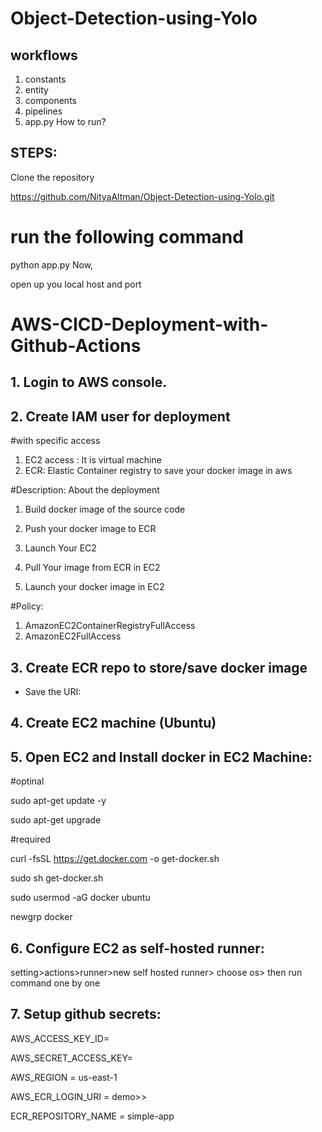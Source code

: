 # Object-Detection-using-Yolo

## workflows

1. constants
2. entity
3. components
4. pipelines
5. app.py
How to run?
## STEPS:
Clone the repository

https://github.com/NityaAltman/Object-Detection-using-Yolo.git
# run the following command
python app.py
Now,

open up you local host and port
# AWS-CICD-Deployment-with-Github-Actions
## 1. Login to AWS console.
## 2. Create IAM user for deployment
#with specific access

1. EC2 access : It is virtual machine
2. ECR: Elastic Container registry to save your docker image in aws

#Description: About the deployment

1. Build docker image of the source code

2. Push your docker image to ECR

3. Launch Your EC2 

4. Pull Your image from ECR in EC2

5. Launch your docker image in EC2

#Policy:

1. AmazonEC2ContainerRegistryFullAccess
2. AmazonEC2FullAccess

## 3. Create ECR repo to store/save docker image
- Save the URI: 
## 4. Create EC2 machine (Ubuntu)
## 5. Open EC2 and Install docker in EC2 Machine:
#optinal

sudo apt-get update -y

sudo apt-get upgrade

#required

curl -fsSL https://get.docker.com -o get-docker.sh

sudo sh get-docker.sh

sudo usermod -aG docker ubuntu

newgrp docker
## 6. Configure EC2 as self-hosted runner:
setting>actions>runner>new self hosted runner> choose os> then run command one by one
## 7. Setup github secrets:
AWS_ACCESS_KEY_ID=

AWS_SECRET_ACCESS_KEY=

AWS_REGION = us-east-1

AWS_ECR_LOGIN_URI = demo>>  

ECR_REPOSITORY_NAME = simple-app

